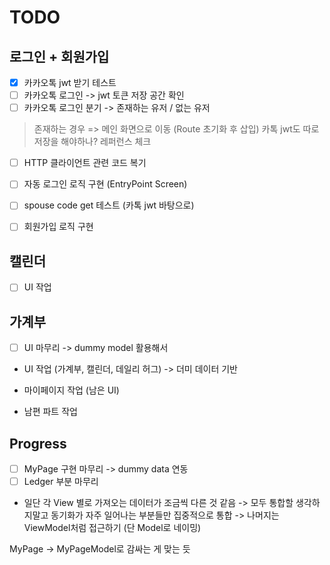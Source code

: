 #  TODO

## 로그인 + 회원가입
- [x] 카카오톡 jwt 받기 테스트
- [ ] 카카오톡 로그인 -> jwt 토큰 저장 공간 확인
- [ ] 카카오톡 로그인 분기 -> 존재하는 유저 / 없는 유저
> 존재하는 경우 => 메인 화면으로 이동 (Route 초기화 후 삽입)
> 카톡 jwt도 따로 저장을 해야하나?
> 레퍼런스 체크

- [ ] HTTP 클라이언트 관련 코드 복기
- [ ] 자동 로그인 로직 구현 (EntryPoint Screen)

- [ ] spouse code get 테스트 (카톡 jwt 바탕으로)
- [ ] 회원가입 로직 구현


## 캘린더
- [ ] UI 작업

## 가계부
- [ ] UI 마무리 -> dummy model 활용해서


- UI 작업 (가계부, 캘린더, 데일리 허그) -> 더미 데이터 기반
- 마이페이지 작업 (남은 UI)


- 남편 파트 작업


## Progress
- [ ] MyPage 구현 마무리 -> dummy data 연동
- [ ] Ledger 부분 마무리

- 일단 각 View 별로 가져오는 데이터가 조금씩 다른 것 같음 -> 모두 통합할 생각하지말고 동기화가 자주 일어나는 부분들만 집중적으로 통합
-> 나머지는 ViewModel처럼 접근하기 (단 Model로 네이밍)

MyPage -> MyPageModel로 감싸는 게 맞는 듯
